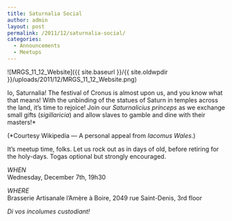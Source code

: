 ```yaml
---
title: Saturnalia Social
author: admin
layout: post
permalink: /2011/12/saturnalia-social/
categories:
  - Announcements
  - Meetups
---
```

![MRGS_11_12_Website]({{ site.baseurl }}/{{ site.oldwpdir }}/uploads/2011/12/MRGS_11_12_Website.png)

Io, Saturnalia! The festival of Cronus is almost upon us, and you know what that means! With the unbinding of the statues of Saturn in temples across the land, it&#8217;s time to rejoice! Join our *Saturnalicius princeps* as we exchange small gifts (*sigillaricia*) and allow slaves to gamble and dine with their masters!*

(*Courtesy Wikipedia &#8212; A personal appeal from *Iacomus Wales*.)

It&#8217;s meetup time, folks. Let us rock out as in days of old, before retiring for the holy-days. Togas optional but strongly encouraged.

*WHEN*  
Wednesday, December 7th, 19h30

*WHERE*  
Brasserie Artisanale l’Am&egrave;re &agrave; Boire, 2049 rue Saint-Denis, 3rd floor

*Di vos incolumes custodiant!*
